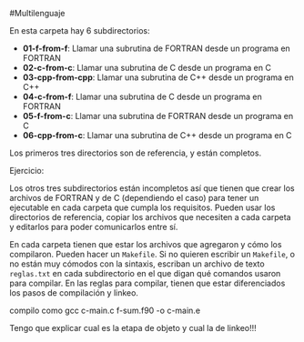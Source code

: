 #Multilenguaje

En esta carpeta hay 6 subdirectorios:

- **01-f-from-f**: Llamar una subrutina de FORTRAN desde un programa en FORTRAN
- **02-c-from-c**: Llamar una subrutina de C desde un programa en C
- **03-cpp-from-cpp**: Llamar una subrutina de C++ desde un programa en C++
- **04-c-from-f**: Llamar una subrutina de C desde un programa en FORTRAN
- **05-f-from-c**: Llamar una subrutina de FORTRAN desde un programa en C
- **06-cpp-from-c**: Llamar una subrutina de C++ desde un programa en C


Los primeros tres directorios son de referencia, y están completos.


Ejercicio:

Los otros tres subdirectorios están incompletos así que tienen que
crear los archivos de FORTRAN y de C (dependiendo el caso) para tener
un ejecutable en cada carpeta que cumpla los requisitos. Pueden usar
los directorios de referencia, copiar los archivos que necesiten a
cada carpeta y editarlos para poder comunicarlos entre sí.

En cada carpeta tienen que estar los archivos que agregaron y cómo los
compilaron. Pueden hacer un `Makefile`. Si no quieren escribir un
`Makefile`, o no están muy cómodos con la sintaxis, escriban un
archivo de texto `reglas.txt` en cada subdirectorio en el que digan
qué comandos usaron para compilar. En las reglas para compilar, tienen
que estar diferenciados los pasos de compilación y linkeo.

compilo como gcc c-main.c f-sum.f90 -o c-main.e

Tengo que explicar cual es la etapa de objeto y cual la de linkeo!!!

